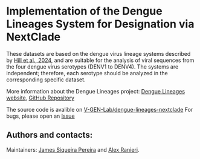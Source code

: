 # Implementation of the Dengue Lineages System for Designation via NextClade

These datasets are based on the dengue virus lineage systems described by [Hill et al., 2024](https://doi.org/10.1101/2024.05.16.24307504), and are suitable for the analysis of viral sequences from the four dengue virus serotypes (DENV1 to DENV4). The systems are independent; therefore, each serotype should be analyzed in the corresponding specific dataset.

More information about the Dengue Lineages project: [Dengue Lineages website](https://dengue-lineages.org/), [GitHub Repository](https://github.com/DENV-lineages)

The source code is avalible on [V-GEN-Lab/dengue-lineages-nextclade](https://github.com/V-GEN-Lab/dengue-lineages-nextclade)
For bugs, please open an [Issue](https://github.com/V-GEN-Lab/dengue-lineages-nextclade/issues)

## Authors and contacts:

Maintainers: [James Siqueira Pereira](https://github.com/jamessiqueirap) and [Alex Ranieri](https://github.com/alex-ranieri).